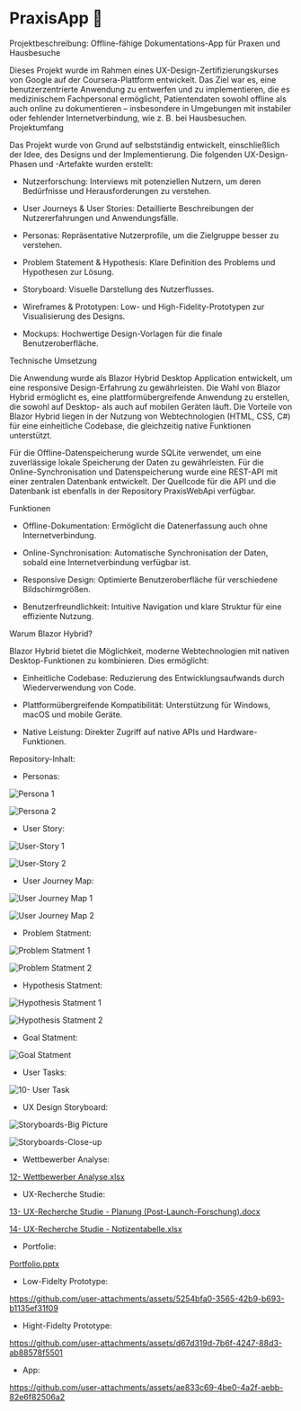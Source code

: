 # PraxisApp 🏥

Projektbeschreibung: Offline-fähige Dokumentations-App für Praxen und Hausbesuche

Dieses Projekt wurde im Rahmen eines UX-Design-Zertifizierungskurses von Google auf der Coursera-Plattform entwickelt. Das Ziel war es, eine benutzerzentrierte Anwendung zu entwerfen und zu implementieren, die es medizinischem Fachpersonal ermöglicht, Patientendaten sowohl offline als auch online zu dokumentieren – insbesondere in Umgebungen mit instabiler oder fehlender Internetverbindung, wie z. B. bei Hausbesuchen.
Projektumfang

Das Projekt wurde von Grund auf selbstständig entwickelt, einschließlich der Idee, des Designs und der Implementierung. Die folgenden UX-Design-Phasen und -Artefakte wurden erstellt:

- Nutzerforschung: Interviews mit potenziellen Nutzern, um deren Bedürfnisse und Herausforderungen zu verstehen.

- User Journeys & User Stories: Detaillierte Beschreibungen der Nutzererfahrungen und Anwendungsfälle.

- Personas: Repräsentative Nutzerprofile, um die Zielgruppe besser zu verstehen.

- Problem Statement & Hypothesis: Klare Definition des Problems und Hypothesen zur Lösung.

- Storyboard: Visuelle Darstellung des Nutzerflusses.

- Wireframes & Prototypen: Low- und High-Fidelity-Prototypen zur Visualisierung des Designs.

- Mockups: Hochwertige Design-Vorlagen für die finale Benutzeroberfläche.

Technische Umsetzung

Die Anwendung wurde als Blazor Hybrid Desktop Application entwickelt, um eine responsive Design-Erfahrung zu gewährleisten. Die Wahl von Blazor Hybrid ermöglicht es, eine plattformübergreifende Anwendung zu erstellen, die sowohl auf Desktop- als auch auf mobilen Geräten läuft. Die Vorteile von Blazor Hybrid liegen in der Nutzung von Webtechnologien (HTML, CSS, C#) für eine einheitliche Codebase, die gleichzeitig native Funktionen unterstützt.

Für die Offline-Datenspeicherung wurde SQLite verwendet, um eine zuverlässige lokale Speicherung der Daten zu gewährleisten. Für die Online-Synchronisation und Datenspeicherung wurde eine REST-API mit einer zentralen Datenbank entwickelt. Der Quellcode für die API und die Datenbank ist ebenfalls in der Repository PraxisWebApi verfügbar.

Funktionen

- Offline-Dokumentation: Ermöglicht die Datenerfassung auch ohne Internetverbindung.

- Online-Synchronisation: Automatische Synchronisation der Daten, sobald eine Internetverbindung verfügbar ist.

- Responsive Design: Optimierte Benutzeroberfläche für verschiedene Bildschirmgrößen.

- Benutzerfreundlichkeit: Intuitive Navigation und klare Struktur für eine effiziente Nutzung.

Warum Blazor Hybrid?

Blazor Hybrid bietet die Möglichkeit, moderne Webtechnologien mit nativen Desktop-Funktionen zu kombinieren. Dies ermöglicht:

- Einheitliche Codebase: Reduzierung des Entwicklungsaufwands durch Wiederverwendung von Code.

- Plattformübergreifende Kompatibilität: Unterstützung für Windows, macOS und mobile Geräte.

- Native Leistung: Direkter Zugriff auf native APIs und Hardware-Funktionen.

Repository-Inhalt:

- Personas:
  
![Persona 1](https://github.com/user-attachments/assets/5ad12a31-d48d-46c9-b597-e7131fe647e9)

![Persona 2](https://github.com/user-attachments/assets/2ccca313-f4c9-4a44-ab61-a626a6aaecbf)

- User Story:

![User-Story 1](https://github.com/user-attachments/assets/fc77e18c-682b-43f1-8dd8-2517476ce324)

![User-Story 2](https://github.com/user-attachments/assets/e4481a19-51b6-4c01-99ad-bd5e126852ba)

- User Journey Map:

![User Journey Map 1](https://github.com/user-attachments/assets/d4cc38a8-81e9-4123-8fc5-d3f0672584ca)

![User Journey Map 2](https://github.com/user-attachments/assets/822fc215-abd5-4b2e-8450-17bec2331c10)

- Problem Statment:

![Problem Statment 1](https://github.com/user-attachments/assets/7f8938e4-3450-4dee-bb8f-8f2bc22f9441)

![Problem Statment 2](https://github.com/user-attachments/assets/0d9c1aeb-6af1-4d9b-bb74-43ffc50784a2)

- Hypothesis Statment:

![Hypothesis Statment 1](https://github.com/user-attachments/assets/6c61b480-1a8e-4565-bc06-f268a11373d9)

![Hypothesis Statment 2](https://github.com/user-attachments/assets/72cf5126-a45b-46ef-a5a1-3ff1b65744ab)

- Goal Statment:

![Goal Statment](https://github.com/user-attachments/assets/94d28885-93e5-4e37-bd6a-113b1b02a3fa)

- User Tasks:

![10- User Task](https://github.com/user-attachments/assets/033771de-4276-4c27-aa58-898cffab9be0)

- UX Design Storyboard:

![Storyboards-Big Picture](https://github.com/user-attachments/assets/1e2aef57-6b3b-4e00-85d2-ad77b8a7c2ce)

![Storyboards-Close-up](https://github.com/user-attachments/assets/47873b18-9536-483e-a967-587ffb1872be)

- Wettbewerber Analyse:

[12- Wettbewerber Analyse.xlsx](https://github.com/user-attachments/files/18613466/12-.Wettbewerber.Analyse.xlsx)

- UX-Recherche Studie:

[13- UX-Recherche Studie - Planung (Post-Launch-Forschung).docx](https://github.com/user-attachments/files/18613491/13-.UX-Recherche.Studie.-.Planung.Post-Launch-Forschung.docx)

[14- UX-Recherche Studie - Notizentabelle.xlsx](https://github.com/user-attachments/files/18613493/14-.UX-Recherche.Studie.-.Notizentabelle.xlsx)

- Portfolie:

[Portfolio.pptx](https://github.com/user-attachments/files/18613500/Portfolio.pptx)

- Low-Fidelty Prototype:

https://github.com/user-attachments/assets/5254bfa0-3565-42b9-b693-b1135ef31f09

- Hight-Fidelty Prototype:

https://github.com/user-attachments/assets/d67d319d-7b6f-4247-88d3-ab88578f5501

- App:

https://github.com/user-attachments/assets/ae833c69-4be0-4a2f-aebb-82e6f82506a2

















